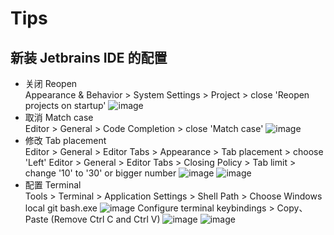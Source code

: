 # Tips

## 新装 Jetbrains IDE 的配置
- 关闭 Reopen  
  Appearance & Behavior > System Settings > Project > close 'Reopen projects on startup'
  ![image](https://user-images.githubusercontent.com/65496608/158004682-6e016c85-fdce-4ea2-8571-c6693dc10a27.png)
- 取消 Match case  
  Editor > General > Code Completion > close 'Match case'
  ![image](https://user-images.githubusercontent.com/65496608/158004848-8360b3bb-c3cf-407e-beff-3701e486901c.png)
- 修改 Tab placement  
  Editor > General > Editor Tabs > Appearance > Tab placement > choose 'Left'
  Editor > General > Editor Tabs > Closing Policy > Tab limit > change '10' to '30' or bigger number
  ![image](https://user-images.githubusercontent.com/65496608/158005037-3388748a-6326-4d9b-b519-d6f1e8222e01.png)
  ![image](https://user-images.githubusercontent.com/65496608/194224955-0c1dfc09-5b07-48ab-a831-34a39e4bc6c9.png)
- 配置 Terminal  
  Tools > Terminal > Application Settings > Shell Path > Choose Windows local git bash.exe
  ![image](https://user-images.githubusercontent.com/65496608/187031711-278a40c9-9ce9-4858-8417-4103bad4344e.png)
  Configure terminal keybindings > Copy、Paste (Remove Ctrl C and Ctrl V)
  ![image](https://user-images.githubusercontent.com/65496608/187031800-8eb642d1-bcfa-4aba-92ee-4a37847f610c.png)
  ![image](https://user-images.githubusercontent.com/65496608/187031698-4314b44a-8b65-445c-bd2a-253fe367dd79.png)

